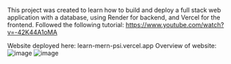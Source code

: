 This project was created to learn how to build and deploy a full stack web application with a database, using Render for backend, and Vercel for the frontend.
Followed the following tutorial: https://www.youtube.com/watch?v=-42K44A1oMA

Website deployed here: learn-mern-psi.vercel.app
Overview of website:
![image](https://github.com/user-attachments/assets/f683d813-fc7e-4091-b854-7f0b0ff3b818)
![image](https://github.com/user-attachments/assets/9b4d66e0-48c5-49a5-8540-2b5a3acf1a33)

